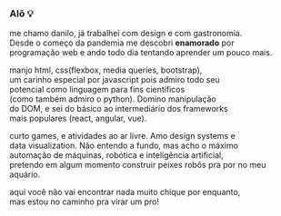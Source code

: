 ### Alô 💡

me chamo danilo, já trabalhei com design e com gastronomia.<br>
Desde o começo da pandemia me descobri <b>enamorado</b> por <br>
programação web e ando todo dia tentando aprender um pouco mais.

manjo html, css(flexbox, media queries, bootstrap),<br>
um carinho especial por javascript pois admiro todo seu<br>
potencial como linguagem para fins científicos <br>
(como também admiro o python). Domino manipulação<br>
do DOM, e sei do básico ao intermediário dos frameworks<br>
mais populares (react, angular, vue).

curto games, e atividades ao ar livre. Amo design systems e<br>
data visualization. Não entendo a fundo, mas acho o máximo<br>
automação de máquinas, robótica e inteligência artificial,<br>
pretendo em algum momento construir peixes robôs pra por no meu aquário.

aqui você não vai encontrar nada muito chique por enquanto,<br> mas estou no caminho
pra virar um pro!
